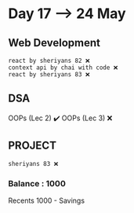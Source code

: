 # Day 17 --> 24 May 

## Web Development
    react by sheriyans 82 ❌
    context api by chai with code ❌
    react by sheriyans 83 ❌

## DSA
   OOPs (Lec 2)  ✔️
   OOPs (Lec 3)  ❌

## PROJECT
    sheriyans 83 ❌


### Balance : 1000
Recents
1000 - Savings 